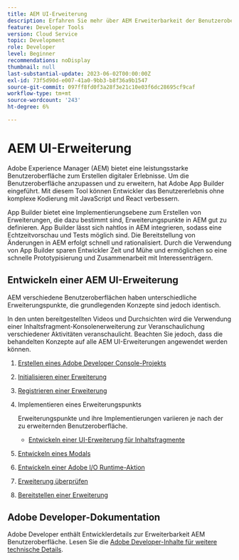 ```yaml
---
title: AEM UI-Erweiterung
description: Erfahren Sie mehr über AEM Erweiterbarkeit der Benutzeroberfläche mit App Builder zum Erstellen von Erweiterungen.
feature: Developer Tools
version: Cloud Service
topic: Development
role: Developer
level: Beginner
recommendations: noDisplay
thumbnail: null
last-substantial-update: 2023-06-02T00:00:00Z
exl-id: 73f5d90d-e007-41a0-9bb3-b8f36a9b1547
source-git-commit: 097ff8fd0f3a28f3e21c10e03f6dc28695cf9caf
workflow-type: tm+mt
source-wordcount: '243'
ht-degree: 6%

---
```


# AEM UI-Erweiterung

Adobe Experience Manager (AEM) bietet eine leistungsstarke Benutzeroberfläche zum Erstellen digitaler Erlebnisse. Um die Benutzeroberfläche anzupassen und zu erweitern, hat Adobe App Builder eingeführt. Mit diesem Tool können Entwickler das Benutzererlebnis ohne komplexe Kodierung mit JavaScript und React verbessern.

App Builder bietet eine Implementierungsebene zum Erstellen von Erweiterungen, die dazu bestimmt sind, Erweiterungspunkte in AEM gut zu definieren. App Builder lässt sich nahtlos in AEM integrieren, sodass eine Echtzeitvorschau und Tests möglich sind. Die Bereitstellung von Änderungen in AEM erfolgt schnell und rationalisiert. Durch die Verwendung von App Builder sparen Entwickler Zeit und Mühe und ermöglichen so eine schnelle Prototypisierung und Zusammenarbeit mit Interessenträgern.

## Entwickeln einer AEM UI-Erweiterung

AEM verschiedene Benutzeroberflächen haben unterschiedliche Erweiterungspunkte, die grundlegenden Konzepte sind jedoch identisch.

In den unten bereitgestellten Videos und Durchsichten wird die Verwendung einer Inhaltsfragment-Konsolenerweiterung zur Veranschaulichung verschiedener Aktivitäten veranschaulicht. Beachten Sie jedoch, dass die behandelten Konzepte auf alle AEM UI-Erweiterungen angewendet werden können.

1. [Erstellen eines Adobe Developer Console-Projekts](./adobe-developer-console-project.md)
1. [Initialisieren einer Erweiterung](./app-initialization.md)
1. [Registrieren einer Erweiterung](./extension-registration.md)
1. Implementieren eines Erweiterungspunkts

   Erweiterungspunkte und ihre Implementierungen variieren je nach der zu erweiternden Benutzeroberfläche.

   + [Entwickeln einer UI-Erweiterung für Inhaltsfragmente](./content-fragments/overview.md)

1. [Entwickeln eines Modals](./modal.md)
1. [Entwickeln einer Adobe I/O Runtime-Aktion](./runtime-action.md)
1. [Erweiterung überprüfen](./verify.md)
1. [Bereitstellen einer Erweiterung](./deploy.md)

## Adobe Developer-Dokumentation

Adobe Developer enthält Entwicklerdetails zur Erweiterbarkeit AEM Benutzeroberfläche. Lesen Sie die [Adobe Developer-Inhalte für weitere technische Details](https://developer.adobe.com/uix/docs/).
